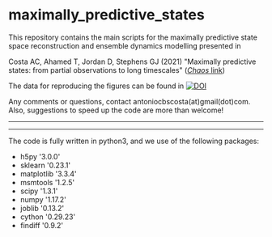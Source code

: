 # maximally_predictive_states
This repository contains the main scripts for the maximally predictive state space reconstruction and ensemble dynamics modelling presented in

Costa AC, Ahamed T, Jordan D, Stephens GJ (2021) "Maximally predictive states: from partial observations to long timescales" ([*Chaos* link](https://aip.scitation.org/doi/full/10.1063/5.0129398))

The data for reproducing the figures can be found in [![DOI](https://zenodo.org/badge/DOI/10.5281/zenodo.7130012.svg)](https://doi.org/10.5281/zenodo.7130012)



Any comments or questions, contact antoniocbscosta(at)gmail(dot)com. Also, suggestions to speed up the code are more than welcome!


-------------------------------------------------------------------------------------------
-------------------------------------------------------------------------------------------


The code is fully written in python3, and we use of the following packages:

- h5py '3.0.0'
- sklearn '0.23.1'
- matplotlib '3.3.4'
- msmtools '1.2.5'
- scipy '1.3.1'
- numpy '1.17.2'
- joblib '0.13.2'
- cython '0.29.23' 
- findiff '0.9.2'
